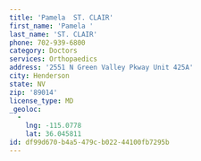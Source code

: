 ```yaml
---
title: 'Pamela  ST. CLAIR'
first_name: 'Pamela '
last_name: 'ST. CLAIR'
phone: 702-939-6800
category: Doctors
services: Orthopaedics
address: '2551 N Green Valley Pkway Unit 425A'
city: Henderson
state: NV
zip: '89014'
license_type: MD
_geoloc:
  -
    lng: -115.0778
    lat: 36.045811
id: df99d670-b4a5-479c-b022-44100fb7295b
---
```

